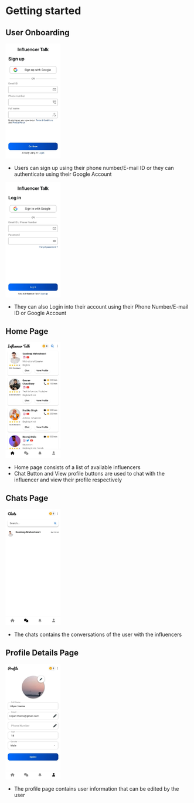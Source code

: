 # Getting started

## User Onboarding

<img src="sign up.jpg" width=150 >

* Users can sign up using their phone number/E-mail ID or they can authenticate using their Google Account

<img src="log in.jpg" width=150 >

* They can also Login into their account using their Phone Number/E-mail ID or Google Account


## Home Page

<img src="home page.jpg" width=150 >

* Home page consists of a list of available influencers
* Chat Button and View profile buttons are used to chat with the influencer and view their profile respectively


## Chats Page

<img src="chats.jpg" width=150 >

* The chats contains the conversations of the user with the influencers


## Profile Details Page

<img src="profile.jpg" width=150 >

* The profile page contains user information that can be edited by the user


